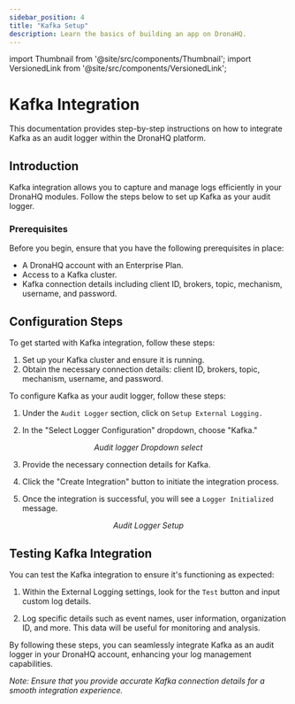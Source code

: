 ```yaml
---
sidebar_position: 4
title: "Kafka Setup"
description: Learn the basics of building an app on DronaHQ.
---
```


import Thumbnail from '@site/src/components/Thumbnail';
import VersionedLink from '@site/src/components/VersionedLink';

# Kafka Integration

This documentation provides step-by-step instructions on how to integrate Kafka as an audit logger within the DronaHQ platform.

## Introduction

Kafka integration allows you to capture and manage logs efficiently in your DronaHQ modules. Follow the steps below to set up Kafka as your audit logger.

### Prerequisites

Before you begin, ensure that you have the following prerequisites in place:

- A DronaHQ account with an Enterprise Plan.
- Access to a Kafka cluster.
- Kafka connection details including client ID, brokers, topic, mechanism, username, and password.

## Configuration Steps

To get started with Kafka integration, follow these steps:

1. Set up your Kafka cluster and ensure it is running.
2. Obtain the necessary connection details: client ID, brokers, topic, mechanism, username, and password.

To configure Kafka as your audit logger, follow these steps:

1. Under the `Audit Logger` section, click on `Setup External Logging.`

2. In the "Select Logger Configuration" dropdown, choose "Kafka."

<figure>
  <Thumbnail src="/img/audit-logger/dropdown-logger2.png" alt="Audit logger Dropdown select" width='100%'/>
  <figcaption align = "center"><i>Audit logger Dropdown select</i></figcaption>
</figure>

3. Provide the necessary connection details for Kafka.

4. Click the "Create Integration" button to initiate the integration process.

5. Once the integration is successful, you will see a `Logger Initialized` message.

<figure>
  <Thumbnail src="/img/audit-logger/kafka-setup.png" alt="Kafka Setup" width='100%'/>
  <Thumbnail src="/img/audit-logger/audit-logger-setup.png" alt="Audit Logger Setup" width='100%'/>
  <figcaption align = "center"><i>Audit Logger Setup</i></figcaption>
</figure>

## Testing Kafka Integration

You can test the Kafka integration to ensure it's functioning as expected:

1. Within the External Logging settings, look for the `Test` button and input custom log details.

2. Log specific details such as event names, user information, organization ID, and more. This data will be useful for monitoring and analysis.

By following these steps, you can seamlessly integrate Kafka as an audit logger in your DronaHQ account, enhancing your log management capabilities.

*Note: Ensure that you provide accurate Kafka connection details for a smooth integration experience.*
